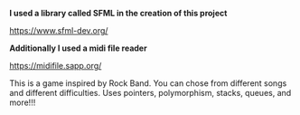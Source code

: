 **I used a library called SFML in the creation of this project**

https://www.sfml-dev.org/

**Additionally I used a midi file reader**

https://midifile.sapp.org/

This is a game inspired by Rock Band. You can chose from different songs and different difficulties. 
Uses pointers, polymorphism, stacks, queues, and more!!!
